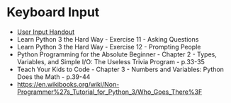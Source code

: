 # Keyboard Input

- [User Input Handout](https://docs.google.com/document/d/1-MHs45_tU8UkipffGadffzVfxhhNQD4UJiEqikb58XA/)
- Learn Python 3 the Hard Way - Exercise 11 - Asking Questions
- Learn Python 3 the Hard Way - Exercise 12 - Prompting People
- Python Programming for the Absolute Beginner - Chapter 2 - Types, Variables, and Simple I/O: The Useless Trivia Program - p.33-35
- Teach Your Kids to Code - Chapter 3 - Numbers and Variables: Python Does the Math - p.39-44
- <https://en.wikibooks.org/wiki/Non-Programmer%27s_Tutorial_for_Python_3/Who_Goes_There%3F>
